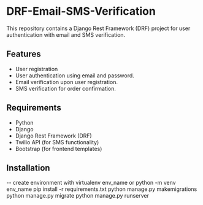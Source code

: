 # DRF-Email-SMS-Verification

This repository contains a Django Rest Framework (DRF) project for user authentication with email and SMS verification.

## Features

- User registration
- User authentication using email and password.
- Email verification upon user registration.
- SMS verification for order confirmation.

## Requirements

- Python
- Django
- Django Rest Framework (DRF)
- Twilio API (for SMS functionality)
- Bootstrap (for frontend templates)

## Installation

-- create environment with virtualenv env_name or python -m venv env_name
pip install -r requirements.txt
python manage.py makemigrations
python manage.py migrate
python manage.py runserver
